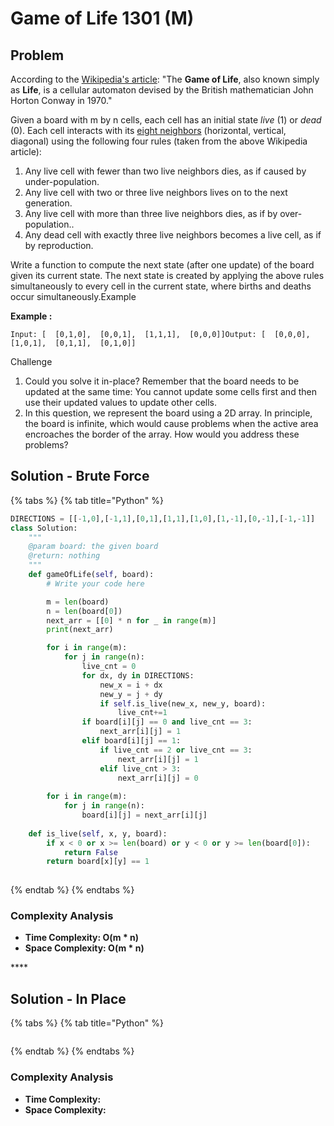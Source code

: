 # Game of Life 1301 \(M\)

## Problem

According to the [Wikipedia's article](https://en.wikipedia.org/wiki/Conway%27s_Game_of_Life): "The **Game of Life**, also known simply as **Life**, is a cellular automaton devised by the British mathematician John Horton Conway in 1970."

Given a board with m by n cells, each cell has an initial state _live_ \(1\) or _dead_ \(0\). Each cell interacts with its [eight neighbors](https://en.wikipedia.org/wiki/Moore_neighborhood) \(horizontal, vertical, diagonal\) using the following four rules \(taken from the above Wikipedia article\):

1. Any live cell with fewer than two live neighbors dies, as if caused by under-population.
2. Any live cell with two or three live neighbors lives on to the next generation.
3. Any live cell with more than three live neighbors dies, as if by over-population..
4. Any dead cell with exactly three live neighbors becomes a live cell, as if by reproduction.

Write a function to compute the next state \(after one update\) of the board given its current state. The next state is created by applying the above rules simultaneously to every cell in the current state, where births and deaths occur simultaneously.Example

**Example :**

```text
Input: [  [0,1,0],  [0,0,1],  [1,1,1],  [0,0,0]]Output: [  [0,0,0],  [1,0,1],  [0,1,1],  [0,1,0]]
```

Challenge

1. Could you solve it in-place? Remember that the board needs to be updated at the same time: You cannot update some cells first and then use their updated values to update other cells.
2. In this question, we represent the board using a 2D array. In principle, the board is infinite, which would cause problems when the active area encroaches the border of the array. How would you address these problems?

## Solution - Brute Force

{% tabs %}
{% tab title="Python" %}
```python
DIRECTIONS = [[-1,0],[-1,1],[0,1],[1,1],[1,0],[1,-1],[0,-1],[-1,-1]]
class Solution:
    """
    @param board: the given board
    @return: nothing
    """
    def gameOfLife(self, board):
        # Write your code here

        m = len(board)
        n = len(board[0])
        next_arr = [[0] * n for _ in range(m)]
        print(next_arr)

        for i in range(m):
            for j in range(n):
                live_cnt = 0
                for dx, dy in DIRECTIONS:
                    new_x = i + dx
                    new_y = j + dy
                    if self.is_live(new_x, new_y, board):
                        live_cnt+=1
                if board[i][j] == 0 and live_cnt == 3:
                    next_arr[i][j] = 1
                elif board[i][j] == 1:
                    if live_cnt == 2 or live_cnt == 3:
                        next_arr[i][j] = 1
                    elif live_cnt > 3:
                        next_arr[i][j] = 0
        
        for i in range(m):
            for j in range(n):
                board[i][j] = next_arr[i][j]
    
    def is_live(self, x, y, board):
        if x < 0 or x >= len(board) or y < 0 or y >= len(board[0]):
            return False
        return board[x][y] == 1
        
```
{% endtab %}
{% endtabs %}

### Complexity Analysis

* **Time Complexity: O\(m \* n\)**
* **Space Complexity: O\(m \* n\)**

\*\*\*\*

## Solution - In Place

{% tabs %}
{% tab title="Python" %}
```python

```
{% endtab %}
{% endtabs %}

### Complexity Analysis

* **Time Complexity:**
* **Space Complexity:**

